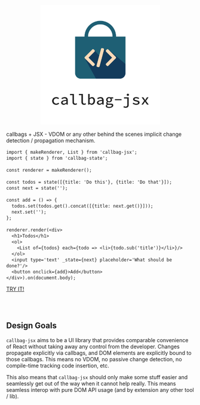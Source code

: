 
<div align="center"><img src="callbag-jsx-banner.svg" width="320px"/></div>

callbags + JSX - VDOM or any other behind the scenes implicit change detection / propagation mechanism.

```tsx
import { makeRenderer, List } from 'callbag-jsx';
import { state } from 'callbag-state';

const renderer = makeRenderer();

const todos = state([{title: 'Do this'}, {title: 'Do that'}]);
const next = state('');

const add = () => {
  todos.set(todos.get().concat([{title: next.get()}]));
  next.set('');
};

renderer.render(<div>
  <h1>Todos</h1>
  <ol>
    <List of={todos} each={todo => <li>{todo.sub('title')}</li>}/>
  </ol>
  <input type='text' _state={next} placeholder='What should be done?'/>
  <button onclick={add}>Add</button>
</div>).on(document.body);
```
[TRY IT!](https://stackblitz.com/edit/callbag-jsx-todolist)

<br><br>

## Design Goals

`callbag-jsx` aims to be a UI library that provides comparable convenience of React without taking away any control from the developer.
Changes propagate explicitly via callbags, and DOM elements are explicitly bound to those callbags. This means no VDOM, no passive
change detection, no compile-time tracking code insertion, etc.

This also means that `callbag-jsx` should only make some stuff easier and seamlessly get out of the way when it cannot help really. This means
seamless interop with pure DOM API usage (and by extension any other tool / lib).

<br><br>
